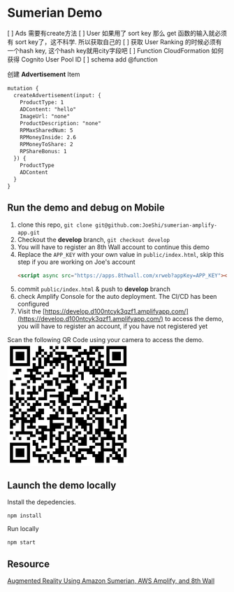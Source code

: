 # Sumerian Demo

[ ] Ads 需要有create方法
[ ] User 如果用了 sort key 那么 get 函数的输入就必须有 sort key了，这不科学. 所以获取自己的
[ ] 获取 User Ranking 的时候必须有一个hash key, 这个hash key就用city字段吧
[ ] Function CloudFormation 如何获得 Cognito User Pool ID
[ ] schema add @function 

创建 **Advertisement** Item
```
mutation {
  createAdvertisement(input: {
    ProductType: 1
    ADContent: "hello"
    ImageUrl: "none"
    ProductDescription: "none"
    RPMaxSharedNum: 5
    RPMoneyInside: 2.6
    RPMoneyToShare: 2
    RPShareBonus: 1
  }) {
    ProductType
    ADContent
  }
}
```


## Run the demo and debug on Mobile

1. clone this repo, `git clone git@github.com:JoeShi/sumerian-amplify-app.git`
1. Checkout the **develop** branch, `git checkout develop`
1. You will have to register an 8th Wall account to continue this demo
1. Replace the `APP_KEY` with your own value in `public/index.html`, skip this step if you are working on Joe's account
    ```html
    <script async src="https://apps.8thwall.com/xrweb?appKey=APP_KEY"></script>
    ```
1. commit `public/index.html` & push to **develop** branch
1. check Amplify Console for the auto deployment. The CI/CD has been configured
1. Visit the [https://develop.d100ntcyk3qzf1.amplifyapp.com/](https://develop.d100ntcyk3qzf1.amplifyapp.com/) to access the demo, you will have to register an account, if you have not registered yet

Scan the following QR Code using your camera to access the demo.
![QRCode](assets/qrcode.png)



## Launch the demo locally

Install the depedencies.
```shell
npm install 
```

Run locally
```shell
npm start
```

## Resource

[Augmented Reality Using Amazon Sumerian, AWS Amplify, and 8th Wall](https://docs.sumerian.amazonaws.com/tutorials/create/intermediate/augmented-reality-using-sumerian-8thwall/)

